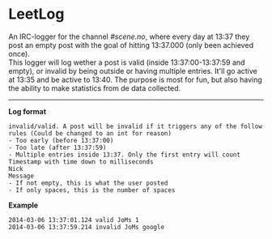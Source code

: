 LeetLog
=======

An IRC-logger for the channel *#scene.no*, where every day at 13:37 they post an empty post with the goal of hitting 13:37.000 (only been achieved once).   
This logger will log wether a post is valid (inside 13:37:00-13:37:59 and empty), or invalid by being outside or having multiple entries. It'll go active at 13:35 and be active to 13:40. The purpose is most for fun, but also having the ability to make statistics from de data collected.

---

**Log format**

    invalid/valid. A post will be invalid if it triggers any of the follow rules (Could be changed to an int for reason)
    - Too early (before 13:37:00)
    - Too late (after 13:37:59)
    - Multiple entries inside 13:37. Only the first entry will count
    Timestamp with time down to milliseconds
    Nick
    Message
    - If not empty, this is what the user posted
    - If only spaces, this is the number of spaces

**Example**

    2014-03-06 13:37:01.124 valid JoMs 1
    2014-03-06 13:37:59.214 invalid JoMs google
